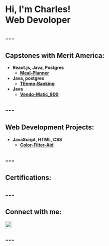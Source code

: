 

<h1>Hi, I'm Charles! <br/> <b>Web Devoloper</b></h1>

<!--
<br/><a href="https://github.com/joshmadakor1">Programmer</a>, <a href="https://www.linkedin.com/in/joshmadakor/">Cybersecurity Professional</a>, <a href="https://www.youtube.com/c/joshmadakor">YouTuber</a></h1>
-->
<!-- <h2> Current Project: </h2>

-  

<b>(and This Portfolio)</b> -->

<h2> ---</h2>

<h2> Capstones with Merit America:</h2>

- <b>React.js, Java, Postgres</b> <br/>
  - <b>[Meal-Planner](https://github.com/granthamj88/Meal_planner)</b>
- <b>Java, postgres</b> <br/>
  - <b>[TEnmo-Banking](https://github.com/granthamj88/TEnmo-banking)</b>
- <b>Java</b> <br/>
  - <b>[Vendo-Matic_800](https://github.com/granthamj88/Vendo-Matic_800-repo)</b>
    
<h2> ---</h2>

<h2> Web Development Projects:</h2>

<!-- - <b>React.js, HTML, CSS</b> <br/>
  - <b>[Tenzies](https://github.com/granthamj88/Tenzies)</b> -->

- <b>JavaScript, HTML, CSS</b> <br/>
  - <b>[Color-Filter-Aid](https://github.com/granthamj88/Color-Filter-Aid)</b>

<h2> ---</h2>
<!--
//buliton example
- <b>Data Structures and Algorithms Practice (AlgoExpert)</b>
- [Praciting DS & Algos in Python](https://github.com/joshmadakor1/Algorithms-Practice)
-->
<h2> Certifications: </h2>
<h2> ---</h2>
<!-- 
//youtube link example
<h2>📺 Popular YouTube Videos</h2>
- [How to get into Cybersecurity Starting From Zero](https://www.youtube.com/watch?v=a83ASGn_V_s)
-->

<!-- social likn example -->
<h2> Connect with me:</h2>

[<img align="left" alt="JoshMadakor | LinkedIn" width="22px" src="https://cdn.jsdelivr.net/npm/simple-icons@v3/icons/linkedin.svg" />][linkedin]

[linkedin]: https://www.linkedin.com/in/charles-grantham/
<br/>
<h2> ---</h2>
<!--
**joshmadakor1/joshmadakor1** is a ✨ _special_ ✨ repository because its `README.md` (this file) appears on your GitHub profile.

Here are some ideas to get you started:

- 🔭 I’m currently working on ...
- 🌱 I’m currently learning ...
- 👯 I’m looking to collaborate on ...
- 🤔 I’m looking for help with ...
- 💬 Ask me about ...
- 📫 How to reach me: ...
- 😄 Pronouns: ...
- ⚡ Fun fact: ...
-->
